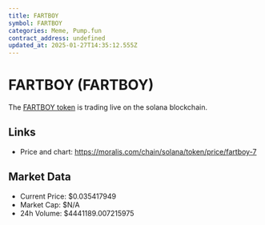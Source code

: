 ```yaml
---
title: FARTBOY
symbol: FARTBOY
categories: Meme, Pump.fun
contract_address: undefined
updated_at: 2025-01-27T14:35:12.555Z
---
```


# FARTBOY (FARTBOY)
The [FARTBOY token](https://moralis.com/chain/solana/token/price/fartboy-7) is trading live on the solana blockchain.

## Links
- Price and chart: https://moralis.com/chain/solana/token/price/fartboy-7

## Market Data
- Current Price: $0.035417949
- Market Cap: $N/A
- 24h Volume: $4441189.007215975
